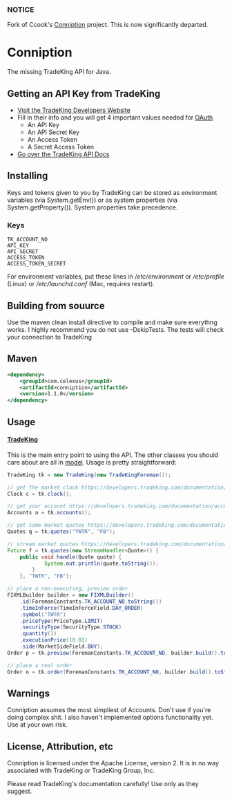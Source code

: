 ### NOTICE
Fork of Ccook's [Conniption](https://github.com/Ccook/conniption) project. This is now significantly departed.

Conniption
==========

The missing TradeKing API for Java.

## Getting an API Key from TradeKing

* [Visit the TradeKing Developers Website](https://developers.tradeking.com/applications/)  
* Fill in their info and you will get 4 important values needed for [OAuth](http://oauth.net/)
    * An API Key
    * An API Secret Key
    * An Access Token
    * A Secret Access Token
* [Go over the TradeKing API Docs](https://developers.tradeking.com/documentation/getting-started) 

## Installing

Keys and tokens given to you by TradeKing can be stored as environment variables (via System.getEnv()) or as system properties (via System.getProperty()). System properties take precedence.

### Keys

    TK_ACCOUNT_NO
    API_KEY
    API_SECRET
    ACCESS_TOKEN
    ACCESS_TOKEN_SECRET

For environment variables, put these lines in */etc/environment* or */etc/profile* (Linux) or */etc/launchd.conf* (Mac, requires restart).

## Building from souurce

Use the maven clean install directive to compile and make sure everythng works. I highly recommend you do not use -DskipTests. The tests will check your connection to TradeKing

## Maven 

```xml
<dependency>
    <groupId>com.celexus</groupId>
    <artifactId>conniption</artifactId>
    <version>1.1.0</version>
</dependency>
```

## Usage

#### [TradeKing](https://github.com/Ccook/conniption/blob/master/src/main/java/com/celexus/conniption/api/TradeKing.java)

This is the main entry point to using the API. The other classes you should care about are all in [model](https://github.com/Ccook/conniption/blob/master/src/main/java/com/celexus/conniption/model). Usage is pretty straightforward:

```java
TradeKing tk = new TradeKing(new TradeKingForeman());

// get the market clock https://developers.tradeking.com/documentation/market-clock-get
Clock c = tk.clock();

// get your account https://developers.tradeking.com/documentation/accounts-get
Accounts a = tk.accounts();

// get some market quotes https://developers.tradeking.com/documentation/market-ext-quotes-get-post
Quotes q = tk.quotes("TWTR", "FB");

// stream market quotes https://developers.tradeking.com/documentation/streaming-market-quotes-get-post
Future f = tk.quotes(new StreamHandler<Quote>() {
    public void handle(Quote quote) {
            System.out.println(quote.toString());
        }
    }, "TWTR", "FB");

// place a non-executing, preview order
FIXMLBuilder builder = new FIXMLBuilder()
    .id(ForemanConstants.TK_ACCOUNT_NO.toString())
    .timeInForce(TimeInForceField.DAY_ORDER)
    .symbol("TWTR")
    .priceType(PriceType.LIMIT)
    .securityType(SecurityType.STOCK)
    .quantity(1)
    .executionPrice(18.01)
    .side(MarketSideField.BUY);
Order p = tk.preview(ForemanConstants.TK_ACCOUNT_NO, builder.build().toString());

// place a real order
Order o = tk.order(ForemanConstants.TK_ACCOUNT_NO, builder.build().toString());
```
## Warnings

Conniption assumes the most simpliest of Accounts. Don't use if you're doing complex shit. I also haven't implemented options functionality yet. Use at your own risk.

## License, Attribution, etc

Conniption is licensed under the Apache License, version 2. It is in no way associated with TradeKing or TradeKing Group, Inc.

Please read TradeKing's documentation carefully! Use only as they suggest.
